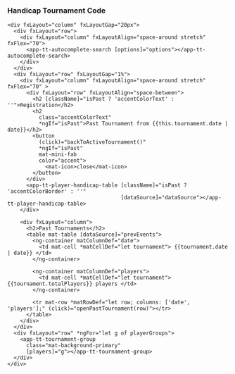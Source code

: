 ### Handicap Tournament Code

    <div fxLayout="column" fxLayoutGap="20px">
      <div fxLayout="row">
        <div fxLayout="column" fxLayoutAlign="space-around stretch" fxFlex="70">
          <app-tt-autocomplete-search [options]="options"></app-tt-autocomplete-search>
        </div>
      </div>
      <div fxLayout="row" fxLayoutGap="1%">
        <div fxLayout="column" fxLayoutAlign="space-around stretch" fxFlex="70" >
          <div fxLayout="row" fxLayoutAlign="space-between">
            <h2 [className]="isPast ? 'accentColorText' : ''">Registration</h2>
            <h2
              class="accentColorText"
              *ngIf="isPast">Past Tournament from {{this.tournament.date | date}}</h2>
            <button
              (click)="backToActiveTournament()"
              *ngIf="isPast"
              mat-mini-fab
              color="accent">
                <mat-icon>close</mat-icon>
            </button>
          </div>
          <app-tt-player-handicap-table [className]="isPast ? 'accentColorBorder' : ''"
                                        [dataSource]="dataSource"></app-tt-player-handicap-table>
        </div>
    
        <div fxLayout="column">
          <h2>Past Tournaments</h2>
          <table mat-table [dataSource]="prevEvents">
            <ng-container matColumnDef="date">
              <td mat-cell *matCellDef="let tournament"> {{tournament.date | date}} </td>
            </ng-container>
    
            <ng-container matColumnDef="players">
              <td mat-cell *matCellDef="let tournament"> {{tournament.totalPlayers}} players </td>
            </ng-container>
    
            <tr mat-row *matRowDef="let row; columns: ['date', 'players'];" (click)="openPastTournament(row)"></tr>
          </table>
        </div>
      </div>
      <div fxLayout="row" *ngFor="let g of playerGroups">
        <app-tt-tournament-group
          class="mat-background-primary"
          [players]="g"></app-tt-tournament-group>
      </div>
    </div>
